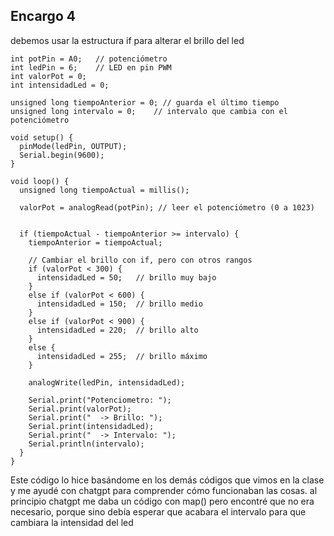 ## Encargo 4
debemos usar la estructura if para alterar el brillo del led

```
int potPin = A0;   // potenciómetro
int ledPin = 6;    // LED en pin PWM
int valorPot = 0; 
int intensidadLed = 0;

unsigned long tiempoAnterior = 0; // guarda el último tiempo
unsigned long intervalo = 0;    // intervalo que cambia con el potenciómetro

void setup() {
  pinMode(ledPin, OUTPUT);
  Serial.begin(9600);
}

void loop() {
  unsigned long tiempoActual = millis();

  valorPot = analogRead(potPin); // leer el potenciómetro (0 a 1023)

  
  if (tiempoActual - tiempoAnterior >= intervalo) {
    tiempoAnterior = tiempoActual;

    // Cambiar el brillo con if, pero con otros rangos
    if (valorPot < 300) {
      intensidadLed = 50;   // brillo muy bajo
    } 
    else if (valorPot < 600) {
      intensidadLed = 150;  // brillo medio
    } 
    else if (valorPot < 900) {
      intensidadLed = 220;  // brillo alto
    } 
    else {
      intensidadLed = 255;  // brillo máximo
    }

    analogWrite(ledPin, intensidadLed);

    Serial.print("Potenciometro: ");
    Serial.print(valorPot);
    Serial.print("  -> Brillo: ");
    Serial.print(intensidadLed);
    Serial.print("  -> Intervalo: ");
    Serial.println(intervalo);
  }
}
```
Este código lo hice basándome en los demás códigos que vimos en la clase y me ayudé con chatgpt
para comprender cómo funcionaban las cosas.
al principio chatgpt me daba un código con map()
pero encontré que no era necesario, porque sino debía esperar 
que acabara el intervalo para que cambiara la intensidad del led
